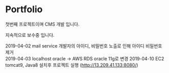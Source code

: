 # Portfolio


첫번째 프로젝트이며 
CMS 개발 입니다.

지속적으로 보수중 입니다.

2019-04-02 mail service 개발자의 아이디, 비밀번호 노출로 인해 아이디 비밀번호 제거 <br>
2019-04-03 localhost oracle -> AWS RDS oracle 11g로 변경
2019-04-10 EC2 tomcat9, Java8 설치후 프로젝트 실행 (http://13.209.41.133:8080/)

